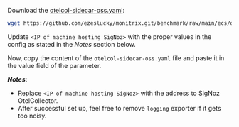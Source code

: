
Download the [otelcol-sidecar-oss.yaml](https://github.com/ezeslucky/monitrix.git/benchmark/blob/main/ecs/otelcol-sidecar-oss.yaml):

```bash
wget https://github.com/ezeslucky/monitrix.git/benchmark/raw/main/ecs/otelcol-sidecar-oss.yaml
```

Update `<IP of machine hosting SigNoz>` with the proper values in the config
as stated in the *Notes* section below.

Now, copy the content of the `otelcol-sidecar-oss.yaml` file and paste it in the
value field of the parameter.

***Notes:***

- Replace `<IP of machine hosting SigNoz>` with the address to SigNoz OtelCollector.
- After successful set up, feel free to remove `logging` exporter if it gets too noisy.